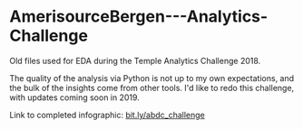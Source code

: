 # AmerisourceBergen---Analytics-Challenge

Old files used for EDA during the Temple Analytics Challenge 2018.

The quality of the analysis via Python is not up to my own expectations, and the bulk of the insights come from other tools. 
I'd like to redo this challenge, with updates coming soon in 2019. 

Link to completed infographic: 
[bit.ly/abdc_challenge](https://bit.ly/abdc_challenge)

